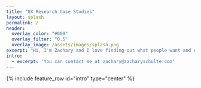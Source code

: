 ```yaml
---
title: "UX Research Case Studies"
layout: splash
permalink: /
header:
  overlay_color: "#000"
  overlay_filter: "0.5"
  overlay_image: /assets/images/splash.png
excerpt: "Hi, I'm Zachary and I love finding out what people want and need. I use UX research to help create awesome products, make users happy, and save time and money for clients. Check out my research case studies to see some of the cool projects I've been part of and the difference I've made."
intro: 
  - excerpt: 'You can contact me at zachary@zacharyschulte.com'
---
```


{% include feature_row id="intro" type="center" %}
